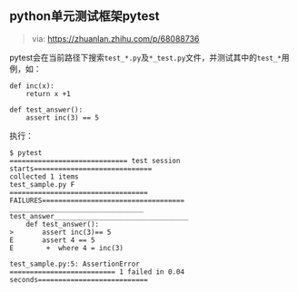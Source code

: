 

## python单元测试框架pytest

> via: https://zhuanlan.zhihu.com/p/68088736

pytest会在当前路径下搜索`test_*.py`及`*_test.py`文件，并测试其中的`test_*`用例，如：

```
def inc(x):
    return x +1
 
def test_answer():
    assert inc(3) == 5
```

执行：

```
$ pytest
============================= test session starts=============================
collected 1 items
test_sample.py F
================================== FAILURES===================================
_________________________________ test_answer_________________________________
    def test_answer():
>       assert inc(3)== 5
E       assert 4 == 5
E        +  where 4 = inc(3)
 
test_sample.py:5: AssertionError
========================== 1 failed in 0.04 seconds===========================
```

